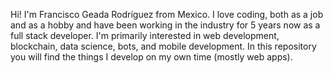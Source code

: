 Hi! I'm Francisco Geada Rodríguez from Mexico. I love coding, both as a job and as a hobby and have been working in the industry for 5 years now as a full stack developer. I'm primarily interested in web development, blockchain, data science, bots, and mobile development. In this repository you will find the things I develop on my own time (mostly web apps).
